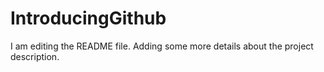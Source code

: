 # IntroducingGithub
I am editing the README file. Adding some more details about the project description.
